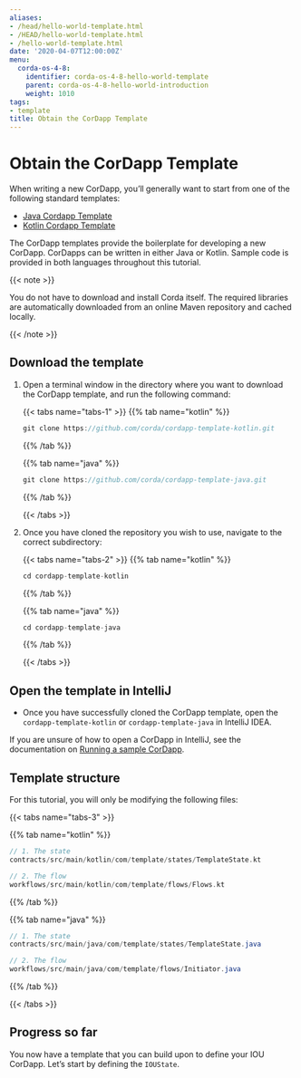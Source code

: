 ```yaml
---
aliases:
- /head/hello-world-template.html
- /HEAD/hello-world-template.html
- /hello-world-template.html
date: '2020-04-07T12:00:00Z'
menu:
  corda-os-4-8:
    identifier: corda-os-4-8-hello-world-template
    parent: corda-os-4-8-hello-world-introduction
    weight: 1010
tags:
- template
title: Obtain the CorDapp Template
---
```


# Obtain the CorDapp Template

When writing a new CorDapp, you’ll generally want to start from one of the following standard templates:

* [Java Cordapp Template](https://github.com/corda/cordapp-template-java)
* [Kotlin Cordapp Template](https://github.com/corda/cordapp-template-kotlin)

The CorDapp templates provide the boilerplate for developing a new CorDapp. CorDapps can be written in either Java or Kotlin. Sample code is provided in both languages throughout this tutorial.

{{< note >}}

You do not have to download and install Corda itself. The required libraries are automatically downloaded from an online Maven
repository and cached locally.

{{< /note >}}


## Download the template

1. Open a terminal window in the directory where you want to download the CorDapp template, and run the following command:

   {{< tabs name="tabs-1" >}}
   {{% tab name="kotlin" %}}
   ```kotlin
   git clone https://github.com/corda/cordapp-template-kotlin.git
   ```
   {{% /tab %}}

   {{% tab name="java" %}}
   ```java
   git clone https://github.com/corda/cordapp-template-java.git
   ```
   {{% /tab %}}

   {{< /tabs >}}

2. Once you have cloned the repository you wish to use, navigate to the correct subdirectory:

   {{< tabs name="tabs-2" >}}
   {{% tab name="kotlin" %}}
   ```kotlin
   cd cordapp-template-kotlin
   ```
   {{% /tab %}}

   {{% tab name="java" %}}
   ```java
   cd cordapp-template-java
   ```
   {{% /tab %}}

   {{< /tabs >}}


## Open the template in IntelliJ

* Once you have successfully cloned the CorDapp template, open the `cordapp-template-kotlin` or `cordapp-template-java` in IntelliJ IDEA.

If you are unsure of how to open a CorDapp in IntelliJ, see the documentation on [Running a sample CorDapp](tutorial-cordapp.html##opening-the-sample-cordapp-in-intellij-idea).


## Template structure

For this tutorial, you will only be modifying the following files:

{{< tabs name="tabs-3" >}}

{{% tab name="kotlin" %}}
```kotlin
// 1. The state
contracts/src/main/kotlin/com/template/states/TemplateState.kt

// 2. The flow
workflows/src/main/kotlin/com/template/flows/Flows.kt
```
{{% /tab %}}

{{% tab name="java" %}}
```java
// 1. The state
contracts/src/main/java/com/template/states/TemplateState.java

// 2. The flow
workflows/src/main/java/com/template/flows/Initiator.java
```
{{% /tab %}}

{{< /tabs >}}


## Progress so far

You now have a template that you can build upon to define your IOU CorDapp. Let’s start by defining the `IOUState`.
